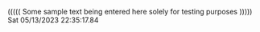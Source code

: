 ((((( Some sample text being entered here solely for testing purposes ))))) Sat 05/13/2023 22:35:17.84
